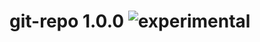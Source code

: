 
# git-repo 1.0.0 ![experimental](https://img.shields.io/badge/stability-experimental-EC5315.svg?style=flat)

